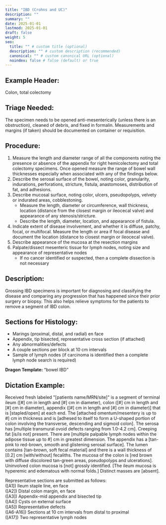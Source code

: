 ```yaml
---
title: "IBD (Crohns and UC)"
description: ""
summary: ""
date: 2025-01-01
lastmod: 2025-01-01
draft: false
weight: 5
seo:
  title: "" # custom title (optional)
  description: "" # custom description (recommended)
  canonical: "" # custom canonical URL (optional)
  noindex: false # false (default) or true
---
```

## Example Header:
Colon, total colectomy 

## Triage Needed:
The specimen needs to be opened anti-mesenterically (unless there is an obstruction), cleaned of debris, and fixed in formalin. Measurements and margins (if taken) should be documented on container or requisition.

## Procedure:
1. Measure the length and diameter range of all the components noting the presence or absence of the appendix for right hemicolectomy and total colectomy specimens. Once opened measure the range of bowel wall thicknesses especially when associated with any of the findings below.
2. Describe the serosal surface of the bowel, noting color, granularity, indurations, perforations, stricture, fistula, anastomoses, distribution of fat, and adhesions. 
3. Describe mucosal surface, noting color, ulcers, pseudopolyps, velvety or indurated areas, cobblestoning.
   - Measure the length, diameter or circumference, wall thickness, location (distance from the closest margin or ileocecal valve) and appearance of any stenosis/stricture. 
   - Describe the length, diameter, location, and appearance of fistula. 
4. Indicate extent of disease involvement, and whether it is diffuse, patchy, focal, or multifocal. Measure the length or area if focal disease and document the location (distance to closest margin or ileocecal valve).
5. Describe appearance of the mucosa at the resection margins
6. Palpate/dissect mesenteric tissue for lymph nodes, noting size and appearance of representative nodes
   - If no cancer identified or suspected, then a complete dissection is not necessary

## Description: 
Grossing IBD specimens is important for diagnosing and classifying the disease and comparing any progression that has happened since their prior surgery or biopsy. This also helps relieve symptoms for the patients to remove a segment of IBD colon. 

## Sections for Histology: 
- Marings (proximal, distal, and radial) en face
- Appendix, tip bisected, representative cross section (if attached)
- Any abnormalities/defects
- A couple sections per block at 10 cm intervals
- Sample of lymph nodes (if carcinoma is identified then a complete lymph node search is required)

**Dragon Template:** “bowel IBD”

## Dictation Example:
Received fresh labeled "[patients name/MRN/site]" is a segment of terminal ileum ([#] cm in length and [#] cm in diameter), colon ([#] cm in length and [#] cm in diameter), appendix ([#] cm in length and [#] cm in diameter)] that is [stapled/open] at each end. The [attached omentum/mesentery is up to #] cm in thickness and is [adhesed to itself to form a U-shaped portion of colon involving the transverse, descending and sigmoid colon]. The serosa has [multiple transmural ovoid defects ranging from 1.0-4.2 cm]. Creeping fat [is/is not] present. There are [multiple palpable lymph nodes within the adipose tissue  up to #] cm in greatest dimension. The appendix has a [tan-pink to red-brown, smooth and glistening serosal surface]. The lumen contains [tan-brown, soft fecal material] and there is a wall thickness of [0.2] cm [with/without] fecaliths. The mucosa of the colon is [red brown with diffuse discolored tan-green areas, pseudopolyps and ulcerations]. Uninvolved colon mucosa is [not] grossly identified. [The ileum mucosa is hyperemic and edematous with normal folds.] Distinct masses are [absent]. 

Representative sections are submitted as follows:</br>
([A1]) Ileum staple line, en face</br>
([A2]) Distal colon margin, en face</br>
([A3]) Appendix-mid appendix and bisected tip</br>
([A4]) Cysts on external surface</br>
([A5]) Representative defects</br>
([A6-A16]) Sections at 10 cm intervals from distal to proximal</br>
([A17]) Two representative lymph nodes